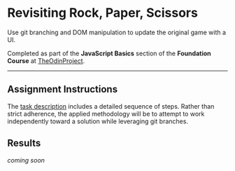 # Revisiting Rock, Paper, Scissors

Use git branching and DOM manipulation to update the original game with a UI.

Completed as part of the **JavaScript Basics** section of the **Foundation Course** at
[TheOdinProject](https://www.theodinproject.com).

---

## Assignment Instructions

The [task description](https://www.theodinproject.com/lessons/foundations-revisiting-rock-paper-scissors) includes a detailed
sequence of steps. Rather than strict adherence, the applied methodology will be to attempt to work independently toward
a solution while leveraging git branches.

## Results

*coming soon*

<!-- Final page can be viewed live [here &rArr;](https://odinprojectassignmentsbypw80.github.io/javascript-basics_project-rps/).

![screen shot of result](./img/readme/results.png) -->
